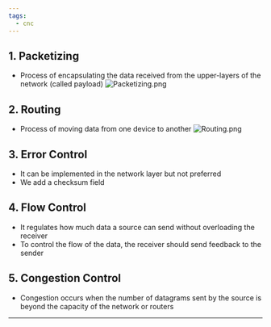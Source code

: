 ```yaml
---
tags:
  - cnc
---
```

## 1. Packetizing

- Process of encapsulating the data received from the upper-layers of the network (called payload)
 ![Packetizing.png](Packetizing.png)

## 2. Routing

- Process of moving data from one device to another
 ![Routing.png](Routing.png)

## 3. Error Control

- It can be implemented in the network layer but not preferred
- We add a checksum field 

## 4. Flow Control

- It regulates how much data a source can send without overloading the receiver
- To control the flow of the data, the receiver should send feedback to the sender

## 5. Congestion Control

- Congestion occurs when the number of datagrams sent by the source is beyond the capacity of the network or routers

---

